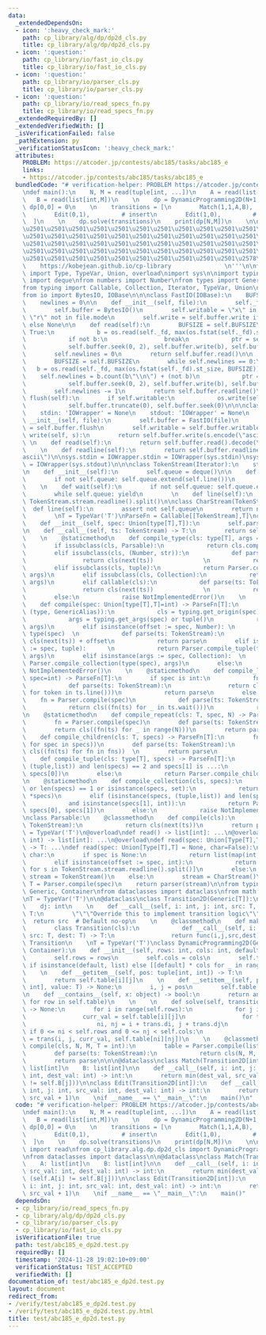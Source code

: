 ```yaml
---
data:
  _extendedDependsOn:
  - icon: ':heavy_check_mark:'
    path: cp_library/alg/dp/dp2d_cls.py
    title: cp_library/alg/dp/dp2d_cls.py
  - icon: ':question:'
    path: cp_library/io/fast_io_cls.py
    title: cp_library/io/fast_io_cls.py
  - icon: ':question:'
    path: cp_library/io/parser_cls.py
    title: cp_library/io/parser_cls.py
  - icon: ':question:'
    path: cp_library/io/read_specs_fn.py
    title: cp_library/io/read_specs_fn.py
  _extendedRequiredBy: []
  _extendedVerifiedWith: []
  _isVerificationFailed: false
  _pathExtension: py
  _verificationStatusIcon: ':heavy_check_mark:'
  attributes:
    PROBLEM: https://atcoder.jp/contests/abc185/tasks/abc185_e
    links:
    - https://atcoder.jp/contests/abc185/tasks/abc185_e
  bundledCode: "# verification-helper: PROBLEM https://atcoder.jp/contests/abc185/tasks/abc185_e\n\
    \ndef main():\n    N, M = read(tuple[int, ...])\n    A = read(list[int,N])\n \
    \   B = read(list[int,M])\n    \n    dp = DynamicProgramming2D(N+1, M+1)\n   \
    \ dp[0,0] = 0\n    \n    transitions = [\n        Match(1,1,A,B),    # match/mismatch\n\
    \        Edit(0,1),         # insert\n        Edit(1,0),         # delete\n  \
    \  ]\n    \n    dp.solve(transitions)\n    print(dp[N,M])\n    \n\n'''\n\u257A\
    \u2501\u2501\u2501\u2501\u2501\u2501\u2501\u2501\u2501\u2501\u2501\u2501\u2501\
    \u2501\u2501\u2501\u2501\u2501\u2501\u2501\u2501\u2501\u2501\u2501\u2501\u2501\
    \u2501\u2501\u2501\u2501\u2501\u2501\u2501\u2501\u2501\u2501\u2501\u2501\u2501\
    \u2501\u2501\u2501\u2501\u2501\u2501\u2501\u2501\u2501\u2501\u2501\u2501\u2501\
    \u2501\u2501\u2501\u2501\u2501\u2501\u2501\u2501\u2501\u2501\u2578\n         \
    \    https://kobejean.github.io/cp-library               \n'''\n\nfrom typing\
    \ import Type, TypeVar, Union, overload\nimport sys\n\nimport typing\nfrom collections\
    \ import deque\nfrom numbers import Number\nfrom types import GenericAlias \n\
    from typing import Callable, Collection, Iterator, TypeVar, Union\nimport os\n\
    from io import BytesIO, IOBase\n\n\nclass FastIO(IOBase):\n    BUFSIZE = 8192\n\
    \    newlines = 0\n\n    def __init__(self, file):\n        self._fd = file.fileno()\n\
    \        self.buffer = BytesIO()\n        self.writable = \"x\" in file.mode or\
    \ \"r\" not in file.mode\n        self.write = self.buffer.write if self.writable\
    \ else None\n\n    def read(self):\n        BUFSIZE = self.BUFSIZE\n        while\
    \ True:\n            b = os.read(self._fd, max(os.fstat(self._fd).st_size, BUFSIZE))\n\
    \            if not b:\n                break\n            ptr = self.buffer.tell()\n\
    \            self.buffer.seek(0, 2), self.buffer.write(b), self.buffer.seek(ptr)\n\
    \        self.newlines = 0\n        return self.buffer.read()\n\n    def readline(self):\n\
    \        BUFSIZE = self.BUFSIZE\n        while self.newlines == 0:\n         \
    \   b = os.read(self._fd, max(os.fstat(self._fd).st_size, BUFSIZE))\n        \
    \    self.newlines = b.count(b\"\\n\") + (not b)\n            ptr = self.buffer.tell()\n\
    \            self.buffer.seek(0, 2), self.buffer.write(b), self.buffer.seek(ptr)\n\
    \        self.newlines -= 1\n        return self.buffer.readline()\n\n    def\
    \ flush(self):\n        if self.writable:\n            os.write(self._fd, self.buffer.getvalue())\n\
    \            self.buffer.truncate(0), self.buffer.seek(0)\n\n\nclass IOWrapper(IOBase):\n\
    \    stdin: 'IOWrapper' = None\n    stdout: 'IOWrapper' = None\n    \n    def\
    \ __init__(self, file):\n        self.buffer = FastIO(file)\n        self.flush\
    \ = self.buffer.flush\n        self.writable = self.buffer.writable\n\n    def\
    \ write(self, s):\n        return self.buffer.write(s.encode(\"ascii\"))\n   \
    \ \n    def read(self):\n        return self.buffer.read().decode(\"ascii\")\n\
    \    \n    def readline(self):\n        return self.buffer.readline().decode(\"\
    ascii\")\n\nsys.stdin = IOWrapper.stdin = IOWrapper(sys.stdin)\nsys.stdout = IOWrapper.stdout\
    \ = IOWrapper(sys.stdout)\n\n\nclass TokenStream(Iterator):\n    stream = IOWrapper.stdin\n\
    \n    def __init__(self):\n        self.queue = deque()\n\n    def __next__(self):\n\
    \        if not self.queue: self.queue.extend(self.line())\n        return self.queue.popleft()\n\
    \    \n    def wait(self):\n        if not self.queue: self.queue.extend(self.line())\n\
    \        while self.queue: yield\n        \n    def line(self):\n        return\
    \ TokenStream.stream.readline().split()\n\nclass CharStream(TokenStream):\n  \
    \  def line(self):\n        assert not self.queue\n        return next(TokenStream.stream).rstrip()\n\
    \        \nT = TypeVar('T')\nParseFn = Callable[[TokenStream],T]\nclass Parser:\n\
    \    def __init__(self, spec: Union[type[T],T]):\n        self.parse = Parser.compile(spec)\n\
    \n    def __call__(self, ts: TokenStream) -> T:\n        return self.parse(ts)\n\
    \    \n    @staticmethod\n    def compile_type(cls: type[T], args = ()) -> T:\n\
    \        if issubclass(cls, Parsable):\n            return cls.compile(*args)\n\
    \        elif issubclass(cls, (Number, str)):\n            def parse(ts: TokenStream):\n\
    \                return cls(next(ts))              \n            return parse\n\
    \        elif issubclass(cls, tuple):\n            return Parser.compile_tuple(cls,\
    \ args)\n        elif issubclass(cls, Collection):\n            return Parser.compile_collection(cls,\
    \ args)\n        elif callable(cls):\n            def parse(ts: TokenStream):\n\
    \                return cls(next(ts))              \n            return parse\n\
    \        else:\n            raise NotImplementedError()\n    \n    @staticmethod\n\
    \    def compile(spec: Union[type[T],T]=int) -> ParseFn[T]:\n        if isinstance(spec,\
    \ (type, GenericAlias)):\n            cls = typing.get_origin(spec) or spec\n\
    \            args = typing.get_args(spec) or tuple()\n            return Parser.compile_type(cls,\
    \ args)\n        elif isinstance(offset := spec, Number): \n            cls =\
    \ type(spec)  \n            def parse(ts: TokenStream):\n                return\
    \ cls(next(ts)) + offset\n            return parse\n        elif isinstance(args\
    \ := spec, tuple):      \n            return Parser.compile_tuple(type(spec),\
    \ args)\n        elif isinstance(args := spec, Collection):  \n            return\
    \ Parser.compile_collection(type(spec), args)\n        else:\n            raise\
    \ NotImplementedError()\n    \n    @staticmethod\n    def compile_line(cls: T,\
    \ spec=int) -> ParseFn[T]:\n        if spec is int:\n            fn = Parser.compile(spec)\n\
    \            def parse(ts: TokenStream):\n                return cls((int(token)\
    \ for token in ts.line()))\n            return parse\n        else:\n        \
    \    fn = Parser.compile(spec)\n            def parse(ts: TokenStream):\n    \
    \            return cls((fn(ts) for _ in ts.wait()))\n            return parse\n\
    \n    @staticmethod\n    def compile_repeat(cls: T, spec, N) -> ParseFn[T]:\n\
    \        fn = Parser.compile(spec)\n        def parse(ts: TokenStream):\n    \
    \        return cls((fn(ts) for _ in range(N)))\n        return parse\n\n    @staticmethod\n\
    \    def compile_children(cls: T, specs) -> ParseFn[T]:\n        fns = tuple((Parser.compile(spec)\
    \ for spec in specs))\n        def parse(ts: TokenStream):\n            return\
    \ cls((fn(ts) for fn in fns))  \n        return parse\n            \n    @staticmethod\n\
    \    def compile_tuple(cls: type[T], specs) -> ParseFn[T]:\n        if isinstance(specs,\
    \ (tuple,list)) and len(specs) == 2 and specs[1] is ...:\n            return Parser.compile_line(cls,\
    \ specs[0])\n        else:\n            return Parser.compile_children(cls, specs)\n\
    \n    @staticmethod\n    def compile_collection(cls, specs):\n        if not specs\
    \ or len(specs) == 1 or isinstance(specs, set):\n            return Parser.compile_line(cls,\
    \ *specs)\n        elif (isinstance(specs, (tuple,list)) and len(specs) == 2 \n\
    \            and isinstance(specs[1], int)):\n            return Parser.compile_repeat(cls,\
    \ specs[0], specs[1])\n        else:\n            raise NotImplementedError()\n\
    \nclass Parsable:\n    @classmethod\n    def compile(cls):\n        def parser(ts:\
    \ TokenStream):\n            return cls(next(ts))\n        return parser\n\nT\
    \ = TypeVar('T')\n@overload\ndef read() -> list[int]: ...\n@overload\ndef read(spec:\
    \ int) -> list[int]: ...\n@overload\ndef read(spec: Union[Type[T],T], char=False)\
    \ -> T: ...\ndef read(spec: Union[Type[T],T] = None, char=False):\n    if not\
    \ char:\n        if spec is None:\n            return list(map(int, TokenStream.stream.readline().split()))\n\
    \        elif isinstance(offset := spec, int):\n            return [int(s)+offset\
    \ for s in TokenStream.stream.readline().split()]\n        else:\n           \
    \ stream = TokenStream()\n    else:\n        stream = CharStream()\n    parser:\
    \ T = Parser.compile(spec)\n    return parser(stream)\n\nfrom typing import TypeVar,\
    \ Generic, Container\nfrom dataclasses import dataclass\nfrom math import inf\n\
    \nT = TypeVar('T')\n\n@dataclass\nclass Transition2D(Generic[T]):\n    di: int\n\
    \    dj: int\n    \n    def __call__(self, i: int, j: int, src: T, dest: T) ->\
    \ T:\n        \"\"\"Override this to implement transition logic\"\"\"\n      \
    \  return src  # Default no-op\n    \n    @classmethod\n    def make(cls, func):\n\
    \        class Transition(cls):\n            def __call__(self, i: int, j: int,\
    \ src: T, dest: T) -> T:\n                return func(i,j,src,dest)\n        return\
    \ Transition\n    \nT = TypeVar('T')\nclass DynamicProgramming2D(Generic[T], Parsable,\
    \ Container):\n    def __init__(self, rows: int, cols: int, default: T = inf):\n\
    \        self.rows = rows\n        self.cols = cols\n        self.table = default\
    \ if isinstance(default, list) else [[default] * cols for _ in range(rows)]\n\
    \    \n    def __getitem__(self, pos: tuple[int, int]) -> T:\n        i, j = pos\n\
    \        return self.table[i][j]\n    \n    def __setitem__(self, pos: tuple[int,\
    \ int], value: T) -> None:\n        i, j = pos\n        self.table[i][j] = value\n\
    \n    def __contains__(self, x: object) -> bool:\n        return any(x in row\
    \ for row in self.table)\n    \n    \n    def solve(self, transitions: list[Transition2D[T]])\
    \ -> None:\n        for i in range(self.rows):\n            for j in range(self.cols):\n\
    \                curr_val = self.table[i][j]\n                for trans in transitions:\n\
    \                    ni, nj = i + trans.di, j + trans.dj\n                   \
    \ if 0 <= ni < self.rows and 0 <= nj < self.cols:\n                        self.table[ni][nj]\
    \ = trans(i, j, curr_val, self.table[ni][nj])\n    \n    @classmethod\n    def\
    \ compile(cls, N, M, T = int):\n        table = Parser.compile(list[list[T,M],N])\n\
    \        def parse(ts: TokenStream):\n            return cls(N, M, table(ts))\n\
    \        return parse\n\n\n@dataclass\nclass Match(Transition2D[int]):\n    A:\
    \ list[int]\n    B: list[int]\n\n    def __call__(self, i: int, j: int, src_val:\
    \ int, dest_val: int) -> int:\n        return min(dest_val, src_val + (self.A[i]\
    \ != self.B[j]))\n\nclass Edit(Transition2D[int]):\n    def __call__(self, i:\
    \ int, j: int, src_val: int, dest_val: int) -> int:\n        return min(dest_val,\
    \ src_val + 1)\n    \nif __name__ == \"__main__\":\n    main()\n"
  code: "# verification-helper: PROBLEM https://atcoder.jp/contests/abc185/tasks/abc185_e\n\
    \ndef main():\n    N, M = read(tuple[int, ...])\n    A = read(list[int,N])\n \
    \   B = read(list[int,M])\n    \n    dp = DynamicProgramming2D(N+1, M+1)\n   \
    \ dp[0,0] = 0\n    \n    transitions = [\n        Match(1,1,A,B),    # match/mismatch\n\
    \        Edit(0,1),         # insert\n        Edit(1,0),         # delete\n  \
    \  ]\n    \n    dp.solve(transitions)\n    print(dp[N,M])\n    \n\nfrom cp_library.io.read_specs_fn\
    \ import read\nfrom cp_library.alg.dp.dp2d_cls import DynamicProgramming2D, Transition2D\n\
    \nfrom dataclasses import dataclass\n\n@dataclass\nclass Match(Transition2D[int]):\n\
    \    A: list[int]\n    B: list[int]\n\n    def __call__(self, i: int, j: int,\
    \ src_val: int, dest_val: int) -> int:\n        return min(dest_val, src_val +\
    \ (self.A[i] != self.B[j]))\n\nclass Edit(Transition2D[int]):\n    def __call__(self,\
    \ i: int, j: int, src_val: int, dest_val: int) -> int:\n        return min(dest_val,\
    \ src_val + 1)\n    \nif __name__ == \"__main__\":\n    main()"
  dependsOn:
  - cp_library/io/read_specs_fn.py
  - cp_library/alg/dp/dp2d_cls.py
  - cp_library/io/parser_cls.py
  - cp_library/io/fast_io_cls.py
  isVerificationFile: true
  path: test/abc185_e_dp2d.test.py
  requiredBy: []
  timestamp: '2024-11-28 19:02:10+09:00'
  verificationStatus: TEST_ACCEPTED
  verifiedWith: []
documentation_of: test/abc185_e_dp2d.test.py
layout: document
redirect_from:
- /verify/test/abc185_e_dp2d.test.py
- /verify/test/abc185_e_dp2d.test.py.html
title: test/abc185_e_dp2d.test.py
---
```

